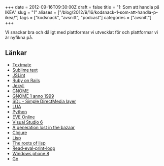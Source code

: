 +++
date = 2012-09-16T09:30:00Z
draft = false
title = "1: Som att handla på IKEA"
slug = "1"
aliases = ["/blog/2012/9/16/kodsnack-1-som-att-handla-p-ikea/"]
tags = ["kodsnack", "avsnitt", "podcast"]
categories = ["avsnitt"]
+++

Vi snackar bra och dåligt med plattformar vi utvecklat för och plattformar vi är nyfikna på.

Länkar
--
* [Textmate][1]
* [Sublime text][2]
* [JSLint][3]
* [Ruby on Rails][4]
* [Jekyll][5]
* [GNOME][6]
* [GNOME 1 anno 1999][7]
* [SDL - Simple DirectMedia layer][8]
* [LUA][9]
* [Python][10]
* [EVE Online][11]
* [Visual Studio 6][12]
* [A generation lost in the bazaar][13]
* [Clojure][14]
* [Lisp][15]
* [The roots of lisp][19]
* [Read-eval-print-loop][16]
* [Windows phone 8][17]
* [Go][18]

[18]: http://golang.org
[17]: https://en.wikipedia.org/wiki/Windows_Phone_8
[16]: https://en.wikipedia.org/wiki/REPL
[15]: http://is.gd/1M2Qqo
[19]: http://www.paulgraham.com/rootsoflisp.html
[14]: http://clojure.org/
[13]: http://queue.acm.org/detail.cfm?id=2349257
[12]: https://en.wikipedia.org/wiki/Visual_studio#Visual_Studio_6.0_.281998.29
[11]: http://www.eveonline.com
[10]: http://www.python.org
[9]: http://www.lua.org
[8]: http://www.libsdl.org
[7]: http://en.wikipedia.org/wiki/File:GNOME-escritorio-1.x.png
[6]: http://en.wikipedia.org/wiki/GNOME
[5]: http://jekyllrb.com/
[4]: http://rubyonrails.org
[3]: http://jslint.com
[2]: http://www.sublimetext.com
[1]: http://macromates.com
